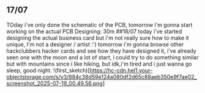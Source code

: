 ## 17/07
TOday i've only done the schematic of the PCB, tomorrow i'm gonna start working on the actual PCB
Designing: 30m
##18/07 
today i've started designing the actual business card but i'm not really sure how to make it unique, I'm not a designer / artist :')
tomorrow i'm gonna browse other hackclubbers hacker cards and see how they have designed it, i've already seen one with the moon and a lot of start, i could try to do something similar but with mountains since i like hiking, but idk,i'm tired and i just wanna go sleep, good night.
!(first_sketch)[https://hc-cdn.hel1.your-objectstorage.com/s/v3/884c38d59e124a080df2d65c88aeb350e9f7ae02_screenshot_2025-07-19_00.49.56.png]
